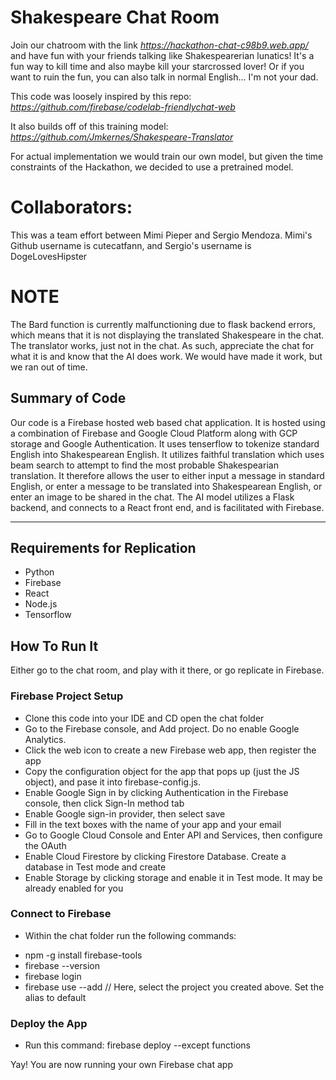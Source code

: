 # Shakespeare Chat Room

Join our chatroom with the link *https://hackathon-chat-c98b9.web.app/* and have fun with your friends talking like Shakespearerian lunatics! It's a fun way to kill time and also maybe kill your starcrossed lover! Or if you want to ruin the fun, you can also talk in normal English... I'm not your dad.

This code was loosely inspired by this repo: *https://github.com/firebase/codelab-friendlychat-web*

It also builds off of this training model: *https://github.com/Jmkernes/Shakespeare-Translator*

For actual implementation we would train our own model, but given the time constraints of the Hackathon, we decided to use a pretrained model.

# Collaborators:
This was a team effort between Mimi Pieper and Sergio Mendoza. Mimi's Github username is cutecatfann, and Sergio's username is DogeLovesHipster

# NOTE
The Bard function is currently malfunctioning due to flask backend errors, which means that it is not displaying the translated Shakespeare in the chat. The translator works, just not in the chat. As such, appreciate the chat for what it is and know that the AI does work. We would have made it work, but we ran out of time.

## Summary of Code
Our code is a Firebase hosted web based chat application. It is hosted using a combination of Firebase and Google Cloud Platform along with GCP storage and Google Authentication. It uses tenserflow to tokenize standard English into Shakespearean English. It utilizes faithful translation which uses beam search to attempt to find the most probable Shakespearian translation. It therefore allows the user to either input a message in standard English, or enter a message to be translated into Shakespearean English, or enter an image to be shared in the chat. The AI model utilizes a Flask backend, and connects to a React front end, and is facilitated with Firebase.
___

## Requirements for Replication
-  Python
 - Firebase
 - React
 - Node.js
 - Tensorflow

## How To Run It
Either go to the chat room, and play with it there, or go replicate in Firebase.

### Firebase Project Setup
* Clone this code into your IDE and CD open the chat folder
* Go to the Firebase console, and Add project. Do no enable Google Analytics. 
* Click the web icon to create a new Firebase web app, then register the app
* Copy the configuration object for the app that pops up (just the JS object), and pase it into firebase-config.js. 
* Enable Google Sign in by clicking Authentication in the Firebase console, then click Sign-In method tab
* Enable Google sign-in provider, then select save
* Fill in the text boxes with the name of your app and your email
* Go to Google Cloud Console and Enter API and Services, then configure the OAuth 
* Enable Cloud Firestore by clicking Firestore Database. Create a database in Test mode and create
* Enable Storage by clicking storage and enable it in Test mode. It may be already enabled for you

### Connect to Firebase
* Within the chat folder run the following commands: 
- npm -g install firebase-tools
- firebase --version
- firebase login
- firebase use --add // Here, select the project you created above. Set the alias to default

### Deploy the App
- Run this command: firebase deploy --except functions

Yay! You are now running your own Firebase chat app
